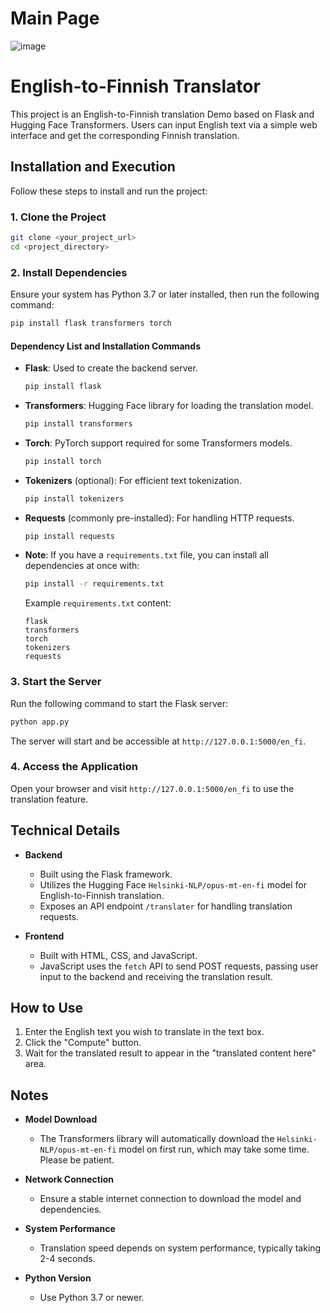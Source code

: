 # Main Page
![image](https://github.com/user-attachments/assets/d020a83a-f0e1-42fd-97b5-da1ff02a5037)



# English-to-Finnish Translator

This project is an English-to-Finnish translation Demo based on Flask and Hugging Face Transformers. Users can input English text via a simple web interface and get the corresponding Finnish translation.

## Installation and Execution

Follow these steps to install and run the project:

### 1. Clone the Project

```bash
git clone <your_project_url>
cd <project_directory>
```

### 2. Install Dependencies

Ensure your system has Python 3.7 or later installed, then run the following command:

```bash
pip install flask transformers torch
```

#### Dependency List and Installation Commands

- **Flask**: Used to create the backend server.

  ```bash
  pip install flask
  ```

- **Transformers**: Hugging Face library for loading the translation model.

  ```bash
  pip install transformers
  ```

- **Torch**: PyTorch support required for some Transformers models.

  ```bash
  pip install torch
  ```

- **Tokenizers** (optional): For efficient text tokenization.

  ```bash
  pip install tokenizers
  ```

- **Requests** (commonly pre-installed): For handling HTTP requests.

  ```bash
  pip install requests
  ```

- **Note**: If you have a `requirements.txt` file, you can install all dependencies at once with:

  ```bash
  pip install -r requirements.txt
  ```

  Example `requirements.txt` content:

  ```
  flask
  transformers
  torch
  tokenizers
  requests
  ```

### 3. Start the Server

Run the following command to start the Flask server:

```bash
python app.py
```

The server will start and be accessible at `http://127.0.0.1:5000/en_fi`.

### 4. Access the Application

Open your browser and visit `http://127.0.0.1:5000/en_fi` to use the translation feature.

## Technical Details

- **Backend**
  - Built using the Flask framework.
  - Utilizes the Hugging Face `Helsinki-NLP/opus-mt-en-fi` model for English-to-Finnish translation.
  - Exposes an API endpoint `/translater` for handling translation requests.

- **Frontend**
  - Built with HTML, CSS, and JavaScript.
  - JavaScript uses the `fetch` API to send POST requests, passing user input to the backend and receiving the translation result.

## How to Use

1. Enter the English text you wish to translate in the text box.
2. Click the "Compute" button.
3. Wait for the translated result to appear in the "translated content here" area.

## Notes

- **Model Download**

  - The Transformers library will automatically download the `Helsinki-NLP/opus-mt-en-fi` model on first run, which may take some time. Please be patient.

- **Network Connection**

  - Ensure a stable internet connection to download the model and dependencies.

- **System Performance**

  - Translation speed depends on system performance, typically taking 2-4 seconds.

- **Python Version**

  - Use Python 3.7 or newer.
